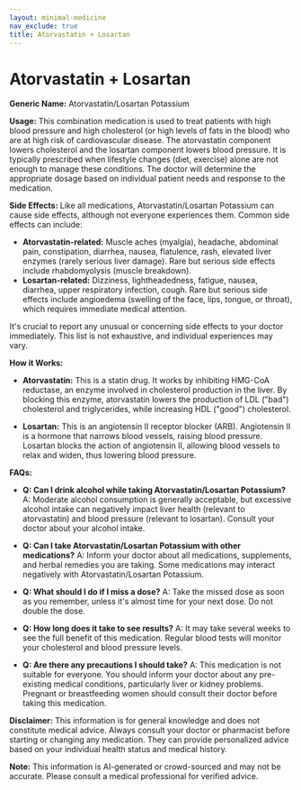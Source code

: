 ```yaml
---
layout: minimal-medicine
nav_exclude: true
title: Atorvastatin + Losartan
---
```


# Atorvastatin + Losartan

**Generic Name:** Atorvastatin/Losartan Potassium

**Usage:** This combination medication is used to treat patients with high blood pressure and high cholesterol (or high levels of fats in the blood) who are at high risk of cardiovascular disease.  The atorvastatin component lowers cholesterol and the losartan component lowers blood pressure.  It is typically prescribed when lifestyle changes (diet, exercise) alone are not enough to manage these conditions.  The doctor will determine the appropriate dosage based on individual patient needs and response to the medication.

**Side Effects:**  Like all medications, Atorvastatin/Losartan Potassium can cause side effects, although not everyone experiences them. Common side effects can include:

* **Atorvastatin-related:** Muscle aches (myalgia), headache, abdominal pain, constipation, diarrhea, nausea, flatulence, rash, elevated liver enzymes (rarely serious liver damage).  Rare but serious side effects include rhabdomyolysis (muscle breakdown).
* **Losartan-related:** Dizziness, lightheadedness, fatigue, nausea, diarrhea, upper respiratory infection, cough.  Rare but serious side effects include angioedema (swelling of the face, lips, tongue, or throat), which requires immediate medical attention.

It's crucial to report any unusual or concerning side effects to your doctor immediately.  This list is not exhaustive, and individual experiences may vary.


**How it Works:**

* **Atorvastatin:** This is a statin drug.  It works by inhibiting HMG-CoA reductase, an enzyme involved in cholesterol production in the liver. By blocking this enzyme, atorvastatin lowers the production of LDL ("bad") cholesterol and triglycerides, while increasing HDL ("good") cholesterol.

* **Losartan:** This is an angiotensin II receptor blocker (ARB).  Angiotensin II is a hormone that narrows blood vessels, raising blood pressure. Losartan blocks the action of angiotensin II, allowing blood vessels to relax and widen, thus lowering blood pressure.


**FAQs:**

* **Q: Can I drink alcohol while taking Atorvastatin/Losartan Potassium?**  A:  Moderate alcohol consumption is generally acceptable, but excessive alcohol intake can negatively impact liver health (relevant to atorvastatin) and blood pressure (relevant to losartan). Consult your doctor about your alcohol intake.

* **Q: Can I take Atorvastatin/Losartan Potassium with other medications?** A:  Inform your doctor about all medications, supplements, and herbal remedies you are taking.  Some medications may interact negatively with Atorvastatin/Losartan Potassium.

* **Q: What should I do if I miss a dose?** A: Take the missed dose as soon as you remember, unless it's almost time for your next dose. Do not double the dose.

* **Q: How long does it take to see results?** A:  It may take several weeks to see the full benefit of this medication. Regular blood tests will monitor your cholesterol and blood pressure levels.

* **Q: Are there any precautions I should take?** A:  This medication is not suitable for everyone.  You should inform your doctor about any pre-existing medical conditions, particularly liver or kidney problems.  Pregnant or breastfeeding women should consult their doctor before taking this medication.


**Disclaimer:** This information is for general knowledge and does not constitute medical advice. Always consult your doctor or pharmacist before starting or changing any medication. They can provide personalized advice based on your individual health status and medical history.


**Note:** This information is AI-generated or crowd-sourced and may not be accurate. Please consult a medical professional for verified advice.